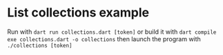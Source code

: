 # List collections example

Run with `dart run collections.dart [token]` or build it with `dart compile exe collections.dart -o collections` then launch the program with `./collections [token]`
